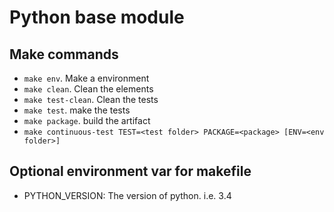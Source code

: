 # Python base module

## Make commands

* `make env`. Make a environment
* `make clean`. Clean the elements 
* `make test-clean`. Clean the tests
* `make test`. make the tests
* `make package`. build the artifact
* `make continuous-test TEST=<test folder> PACKAGE=<package> [ENV=<env folder>]` 

## Optional environment var for makefile

* PYTHON_VERSION: The version of python. i.e. 3.4

